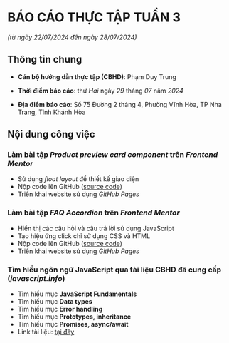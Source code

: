 # BÁO CÁO THỰC TẬP TUẦN 3

_(từ ngày 22/07/2024 đến ngày 28/07/2024)_

## Thông tin chung

- **Cán bộ hướng dẫn thực tập (CBHD)**: Phạm Duy Trung

- **Thời điểm báo cáo**: thứ _Hai_ ngày _29_ tháng _07_ năm _2024_

- **Địa điểm báo cáo**: Số 75 Đường 2 tháng 4, Phường Vĩnh Hòa, TP Nha Trang, Tỉnh Khánh Hòa

## Nội dung công việc

<section>
    <h3>Làm bài tập <em><strong>Product preview card component</strong></em> trên <em>Frontend Mentor</em></h3>
    <ul>
        <li>Sử dụng <em>float layout</em> để thiết kế giao diện</li>
        <li>Nộp code lên GitHub (<a href="https://github.com/hieutrantrong21520859MMCL21/FrontEndPractice_Intern_ProductPreviewCardComponent/tree/using-float-layout">source code</a>)</li>
        <li>Triển khai website sử dụng <em>GitHub Pages</em>
    </ul>
    <h3>Làm bài tập <em><strong>FAQ Accordion</strong></em> trên <em>Frontend Mentor</em></h3>
      <ul>
        <li>Hiển thị các câu hỏi và câu trả lời sử dụng JavaScript</li>
        <li>Tạo hiệu ứng click chỉ sử dụng CSS và HTML</li>
        <li>Nộp code lên GitHub (<a href="https://github.com/hieutrantrong21520859MMCL21/FrontEndPractice_Intern_FAQ_Accordion/tree/use-semantic-html-and-details-tag)">source code</a>)</li>
        <li>Triển khai website sử dụng <em>GitHub Pages</em>
    </ul>
    <h3>Tìm hiểu ngôn ngữ JavaScript qua tài liệu <strong>CBHD</strong> đã cung cấp (<em>javascript.info</em>)</h3>
    <ul>
        <li>Tìm hiểu mục <strong>JavaScript Fundamentals</strong></li>
        <li>Tìm hiểu mục <strong>Data types</strong></li>
        <li>Tìm hiểu mục <strong>Error handling</strong></li>
        <li>Tìm hiểu mục <strong>Prototypes, inheritance</strong></li>
        <li>Tìm hiểu mục <strong>Promises, async/await </strong></li>
        <li>Link tài liệu: <a href="https://javascript.info/">tại đây</a></li>
    </ul>
</section>